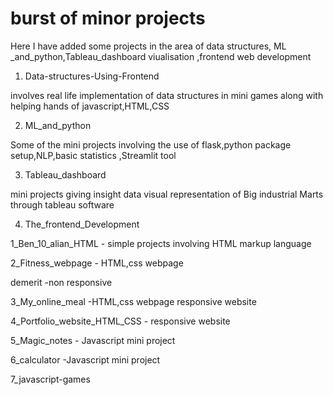 # burst of minor projects

Here I have added some projects in the area of data structures, ML _and_python,Tableau_dashboard viualisation ,frontend web development

1. Data-structures-Using-Frontend

involves real life implementation of data structures  in mini games along with helping hands of javascript,HTML,CSS

2. ML_and_python


Some of the mini projects involving the use of flask,python package setup,NLP,basic statistics ,Streamlit tool

3. Tableau_dashboard

mini projects giving insight data visual representation of Big industrial Marts through tableau software

4. The_frontend_Development

1_Ben_10_alian_HTML - simple projects involving HTML markup language

2_Fitness_webpage - HTML,css webpage 

demerit -non responsive 

3_My_online_meal -HTML,css webpage responsive website

4_Portfolio_website_HTML_CSS - responsive website

5_Magic_notes - Javascript mini project

6_calculator -Javascript mini project

7_javascript-games

